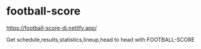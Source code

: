 # football-score

https://football-score-dj.netlify.app/

Get schedule,results,statistics,lineup,head to head with FOOTBALL-SCORE
